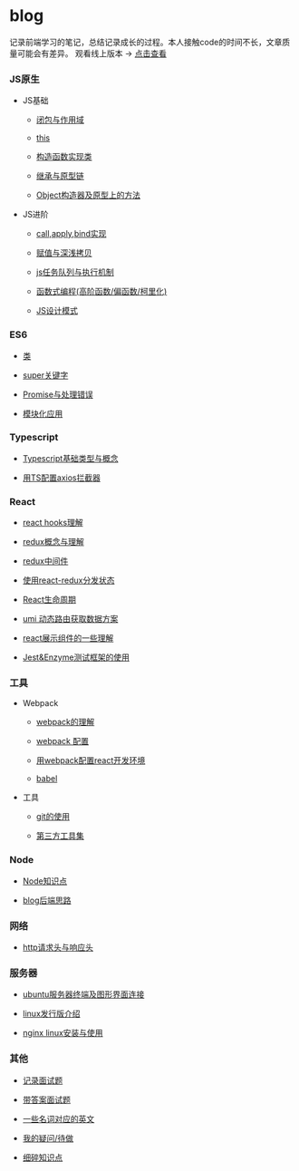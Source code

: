 # blog

记录前端学习的笔记，总结记录成长的过程。本人接触code的时间不长，文章质量可能会有差异。 观看线上版本 -> [点击查看](https://blog.xblcity.com)

### JS原生

- JS基础

  - [闭包与作用域](https://github.com/xblcity/blog/blob/master/js/closures-scope.md)

  - [this](https://github.com/xblcity/blog/blob/master/js/this.md)

  - [构造函数实现类](https://github.com/xblcity/blog/blob/master/js/constructor.md)

  - [继承与原型链](https://github.com/xblcity/blog/blob/master/js/inherit.md)

  - [Object构造器及原型上的方法](https://github.com/xblcity/blog/blob/master/js/object-methods.md)

- JS进阶

  - [call,apply,bind实现](https://github.com/xblcity/blog/blob/master/js/call.md)

  - [赋值与深浅拷贝](https://github.com/xblcity/blog/blob/master/js/equalwith-copy.md)

  - [js任务队列与执行机制](https://github.com/xblcity/blog/blob/master/js/eventloop.md)

  - [函数式编程(高阶函数/偏函数/柯里化)](https://github.com/xblcity/blog/blob/master/js/func-program.md)

  - [JS设计模式](https://github.com/xblcity/blog/blob/master/js/design-mode.md)

### ES6

- [类](https://github.com/xblcity/blog/blob/master/es6/class.md)

- [super关键字](https://github.com/xblcity/blog/blob/master/es6/super.md)

- [Promise与处理错误](https://github.com/xblcity/blog/blob/master/es6/promise.md)

- [模块化应用](https://github.com/xblcity/blog/blob/master/es6/module.md)

### Typescript

- [Typescript基础类型与概念](https://github.com/xblcity/blog/blob/master/typescript/ts-concepts.md)

- [用TS配置axios拦截器](https://github.com/xblcity/blog/blob/master/typescript/ts-axios.md)

### React

- [react hooks理解](https://github.com/xblcity/blog/blob/master/react/react-hooks.md)

- [redux概念与理解](https://github.com/xblcity/blog/blob/master/react/redux.md)

- [redux中间件](https://github.com/xblcity/blog/blob/master/react/redux-middleware.md)

- [使用react-redux分发状态](https://github.com/xblcity/blog/blob/master/react/redux-redux.md)

- [React生命周期](https://github.com/xblcity/blog/blob/master/react/lifecycle.md)

- [umi 动态路由获取数据方案](https://github.com/xblcity/blog/blob/master/react/dynamic-data.md)

- [react展示组件的一些理解](https://github.com/xblcity/blog/blob/master/react/c-interface.md)

- [Jest&Enzyme测试框架的使用](https://github.com/xblcity/blog/blob/master/react/react-test.md)

### 工具

- Webpack

  - [webpack的理解](https://github.com/xblcity/blog/blob/master/tools/webpack/webpack.md)

  - [webpack 配置](https://github.com/xblcity/blog/blob/master/tools/webpack/webpack-config.md)

  - [用webpack配置react开发环境](https://github.com/xblcity/blog/blob/master/tools/webpack/webpack-react.md)

  - [babel](https://github.com/xblcity/blog/blob/master/tools/webpack/babel.md)

- 工具

  - [git的使用](https://github.com/xblcity/blog/blob/master/tools/git.md)

  - [第三方工具集](https://github.com/xblcity/blog/blob/master/tools/tool.md)

### Node

- [Node知识点](https://github.com/xblcity/blog/blob/master/node/little-points.md)

- [blog后端思路](https://github.com/xblcity/blog/blob/master/node/blog.md)

### 网络

- [http请求头与响应头](https://github.com/xblcity/blog/blob/master/network/http-message.md)


### 服务器

- [ubuntu服务器终端及图形界面连接](https://github.com/xblcity/blog/blob/master/server/ubuntu.md)

- [linux发行版介绍](https://github.com/xblcity/blog/blob/master/server/linux.md)

- [nginx linux安装与使用](https://github.com/xblcity/blog/blob/master/server/nginx.md)

### 其他

- [记录面试题](https://github.com/xblcity/blog/blob/master/others/job-interview.md)

- [带答案面试题](https://github.com/xblcity/blog/blob/master/others/job-answers.md)

- [一些名词对应的英文](https://github.com/xblcity/blog/blob/master/others/words.md)

- [我的疑问/待做](https://github.com/xblcity/blog/blob/master/others/questions.md)

- [细碎知识点](https://github.com/xblcity/blog/blob/master/others/little-points.md)
